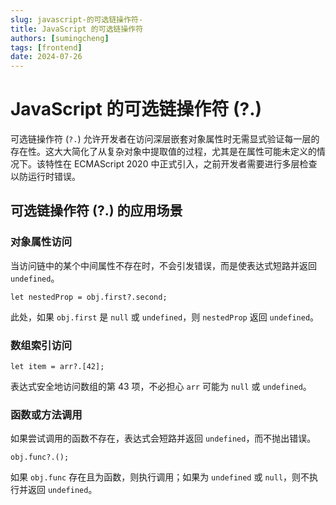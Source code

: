 ```yaml
---
slug: javascript-的可选链操作符-
title: JavaScript 的可选链操作符
authors: [sumingcheng]
tags: [frontend]
date: 2024-07-26
---
```


# JavaScript 的可选链操作符 (?.)

可选链操作符 (`?.`) 允许开发者在访问深层嵌套对象属性时无需显式验证每一层的存在性。这大大简化了从复杂对象中提取值的过程，尤其是在属性可能未定义的情况下。该特性在 ECMAScript 2020 中正式引入，之前开发者需要进行多层检查以防运行时错误。

## 可选链操作符 (?.) 的应用场景

### 对象属性访问

当访问链中的某个中间属性不存在时，不会引发错误，而是使表达式短路并返回 `undefined`。

```
let nestedProp = obj.first?.second;
```

此处，如果 `obj.first` 是 `null` 或 `undefined`，则 `nestedProp` 返回 `undefined`。

### 数组索引访问

```
let item = arr?.[42];
```

表达式安全地访问数组的第 43 项，不必担心 `arr` 可能为 `null` 或 `undefined`。

### 函数或方法调用

如果尝试调用的函数不存在，表达式会短路并返回 `undefined`，而不抛出错误。

```
obj.func?.();
```

如果 `obj.func` 存在且为函数，则执行调用；如果为 `undefined` 或 `null`，则不执行并返回 `undefined`。
